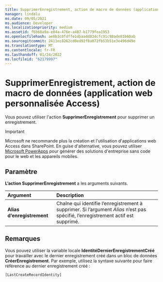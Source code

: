 ```yaml
---
title: SupprimerEnregistrement, action de macro de données (application web personnalisée Access)
manager: lindalu
ms.date: 09/05/2021
ms.audience: Developer
ms.localizationpriority: medium
ms.assetid: f6b68a9a-e04a-476e-a407-b1779fea1953
ms.openlocfilehash: ae8b3c0fdffe1dbaadd83dcfc91c98ade81b60ab
ms.sourcegitcommit: 2411ec8262cd0ed92f8a072fb53b51e3e496d49e
ms.translationtype: MT
ms.contentlocale: fr-FR
ms.lasthandoff: 01/24/2022
ms.locfileid: "62179997"
---
```

# <a name="deleterecord-data-macro-action-access-custom-web-app"></a>SupprimerEnregistrement, action de macro de données (application web personnalisée Access)

Vous pouvez utiliser l'action **SupprimerEnregistrement** pour supprimer un enregistrement.
  
> [!IMPORTANT]
> Microsoft ne recommande plus la création et l'utilisation d'applications web Access dans SharePoint. En guise d'alternative, vous pouvez utiliser [Microsoft PowerApps](https://powerapps.microsoft.com/) pour générer des solutions d'entreprise sans code pour le web et les appareils mobiles.
  
## <a name="setting"></a>Paramètre

**L’action SupprimerEnregistrement** a les arguments suivants.
  
|**Argument**|**Description**|
|:-----|:-----|
|**Alias d’enregistrement** <br/> |Chaîne qui identifie l’enregistrement à supprimer. Si l’argument *Alias* n’est pas spécifié, l’enregistrement actif est supprimé.<br/> |

## <a name="remarks"></a>Remarques

Vous pouvez utiliser la variable locale **IdentitéDernierEnregistrementCréé** pour travailler avec le dernier enregistrement créé dans un bloc de données **CréerEnregistrement**. Par exemple, utilisez la syntaxe suivante pour faire référence au dernier enregistrement créé : 
  
`[LastCreateRecordIdentity]`

